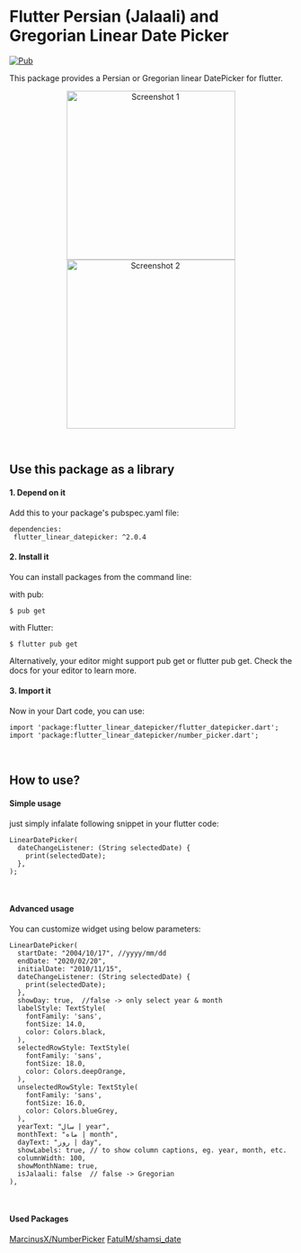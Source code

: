 
# Flutter Persian (Jalaali) and Gregorian Linear Date Picker
[![Pub](https://img.shields.io/pub/v/flutter_linear_datepicker?color=blue)](https://pub.dev/packages/flutter_linear_datepicker)

This package provides a Persian or Gregorian linear DatePicker for flutter. 

<p align="center">
 <img src="https://raw.githubusercontent.com/alikhaleghi76/flutter-datepicker/master/screenshots/screen1.jpg" width="300" title="Screenshot 1"> <img src="https://raw.githubusercontent.com/alikhaleghi76/flutter-datepicker/master/screenshots/screen2.jpg" width="300" alt="Screenshot 2"></p><br>

## Use this package as a library
#### 1. Depend on it
Add this to your package's pubspec.yaml file:
```
dependencies:
 flutter_linear_datepicker: ^2.0.4
 ```
#### 2. Install it
You can install packages from the command line:

with pub:
```
$ pub get
```

with Flutter:
```
$ flutter pub get
```
Alternatively, your editor might support pub get or flutter pub get. Check the docs for your editor to learn more.

#### 3. Import it
Now in your Dart code, you can use:
```
import 'package:flutter_linear_datepicker/flutter_datepicker.dart';
import 'package:flutter_linear_datepicker/number_picker.dart';
```
<br>

## How to use?
#### Simple usage
just simply infalate following snippet in your flutter code:

```
LinearDatePicker(
  dateChangeListener: (String selectedDate) {
    print(selectedDate);
  },
);
```
<br>

#### Advanced usage
You can customize widget using below parameters:
```
LinearDatePicker(
  startDate: "2004/10/17", //yyyy/mm/dd
  endDate: "2020/02/20",
  initialDate: "2010/11/15",
  dateChangeListener: (String selectedDate) {
    print(selectedDate);
  },
  showDay: true,  //false -> only select year & month
  labelStyle: TextStyle(
    fontFamily: 'sans',
    fontSize: 14.0,
    color: Colors.black,
  ),
  selectedRowStyle: TextStyle(
    fontFamily: 'sans',
    fontSize: 18.0,
    color: Colors.deepOrange,
  ),
  unselectedRowStyle: TextStyle(
    fontFamily: 'sans',
    fontSize: 16.0,
    color: Colors.blueGrey,
  ),
  yearText: "سال | year",
  monthText: "ماه | month",
  dayText: "روز | day",
  showLabels: true, // to show column captions, eg. year, month, etc.
  columnWidth: 100,
  showMonthName: true,
  isJalaali: false  // false -> Gregorian
),
```
<br>

#### Used Packages
[MarcinusX/NumberPicker](https://github.com/MarcinusX/NumberPicker)
[FatulM/shamsi_date](https://github.com/FatulM/shamsi_date)
